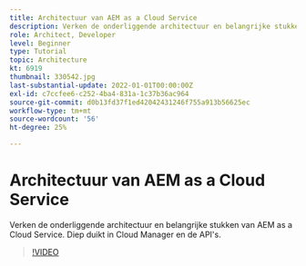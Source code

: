 ```yaml
---
title: Architectuur van AEM as a Cloud Service
description: Verken de onderliggende architectuur en belangrijke stukken van AEM as a Cloud Service. Diep duikt in Cloud Manager en de API's.
role: Architect, Developer
level: Beginner
type: Tutorial
topic: Architecture
kt: 6919
thumbnail: 330542.jpg
last-substantial-update: 2022-01-01T00:00:00Z
exl-id: c7ccfee6-c252-4ba4-831a-1c37b36ac964
source-git-commit: d0b13fd37f1ed42042431246f755a913b56625ec
workflow-type: tm+mt
source-wordcount: '56'
ht-degree: 25%

---
```


# Architectuur van AEM as a Cloud Service

Verken de onderliggende architectuur en belangrijke stukken van AEM as a Cloud Service. Diep duikt in Cloud Manager en de API&#39;s.

>[!VIDEO](https://video.tv.adobe.com/v/330542/?quality=12&learn=on)

